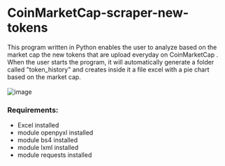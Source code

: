 # CoinMarketCap-scraper-new-tokens
This program written in Python enables the user to analyze based on the market cap the new tokens that are upload everyday on CoinMarketCap . When the user starts the program, it will automatically generate a folder called "token_history" and creates inside it a file excel with a pie chart based on the market cap.
</br> </br>
![image](https://user-images.githubusercontent.com/85114537/187916478-4be0e6ec-9cb3-4b71-b0f6-5beec79c7e35.png)

<h3> Requirements: </h3>
<ul>
<li> Excel installed </li> 
<li> module openpyxl installed </li> 
<li> module bs4 installed </li> 
<li> module lxml installed</li> 
<li> module requests installed</li> 
</ul>
